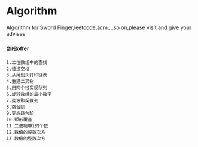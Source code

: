 # Algorithm
Algorithm for Sword Finger,leetcode,acm....so on,please visit and give your advises
#### 剑指offer
    1.二位数组中的查找
    2.替换空格
    3.从尾到头打印链表
    4.重建二叉树
    5.用两个栈实现队列
    6.旋转数组的最小数字
    7.斐波那契数列
    8.跳台阶
    9.变态跳台阶
    10.矩形覆盖
    11.二进制中1的个数
    12.数值的整数次方
    13.数值的整数次方
